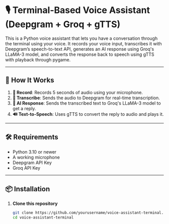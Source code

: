 # 🎙️ Terminal-Based Voice Assistant (Deepgram + Groq + gTTS)

This is a Python voice assistant that lets you have a conversation through the terminal using your voice. It records your voice input, transcribes it with Deepgram’s speech-to-text API, generates an AI response using Groq's LLaMA-3 model, and converts the response back to speech using gTTS with playback through pygame.

---

## 🧠 How It Works

1. **🎤 Record**: Records 5 seconds of audio using your microphone.
2. **📝 Transcribe**: Sends the audio to Deepgram for real-time transcription.
3. **🤖 AI Response**: Sends the transcribed text to Groq's LLaMA-3 model to get a reply.
4. **🔊 Text-to-Speech**: Uses gTTS to convert the reply to audio and plays it.

---

## 🛠️ Requirements

- Python 3.10 or newer
- A working microphone
- Deepgram API Key
- Groq API Key

---

## 📦 Installation

1. **Clone this repository**
   ```bash
   git clone https://github.com/yourusername/voice-assistant-terminal.git
   cd voice-assistant-terminal
